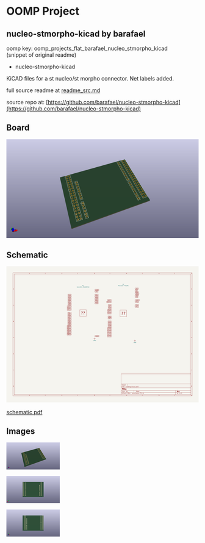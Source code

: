 # OOMP Project  
## nucleo-stmorpho-kicad  by barafael  
  
oomp key: oomp_projects_flat_barafael_nucleo_stmorpho_kicad  
(snippet of original readme)  
  
- nucleo-stmorpho-kicad  
  
KiCAD files for a st nucleo/st morpho connector. Net labels added.  
  
  full source readme at [readme_src.md](readme_src.md)  
  
source repo at: [https://github.com/barafael/nucleo-stmorpho-kicad](https://github.com/barafael/nucleo-stmorpho-kicad)  
## Board  
  
[![working_3d.png](working_3d_600.png)](working_3d.png)  
## Schematic  
  
[![working_schematic.png](working_schematic_600.png)](working_schematic.png)  
  
[schematic pdf](working_schematic.pdf)  
## Images  
  
[![working_3d.png](working_3d_140.png)](working_3d.png)  
  
[![working_3d_back.png](working_3d_back_140.png)](working_3d_back.png)  
  
[![working_3d_front.png](working_3d_front_140.png)](working_3d_front.png)  
